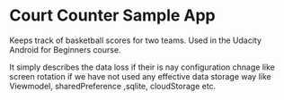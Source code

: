 Court Counter Sample App
===================================

Keeps track of basketball scores for two teams. Used in the Udacity Android for Beginners course.

It simply describes the data loss if their is nay configuration chnage like screen rotation if we have not used any effective data storage way like Viewmodel, sharedPreference ,sqlite, cloudStorage etc.
